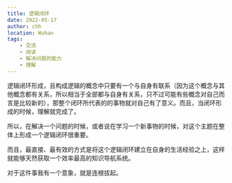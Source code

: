```yaml
---
title: 逻辑闭环
date: 2022-05-17
author: chh
location: Wuhan  
tags:
    - 交流
    - 阅读
    - 解决问题的能力
    - 理解
---
```

逻辑闭环形成，且构成逻辑的概念中只要有一个与自身有联系（因为这个概念与其他概念都有关系，所以相当于全部都与自身有关系，只不过可能有些概念对自己而言是比较新的），那整个闭环所代表的的事物就对自己有了意义。而且，当闭环形成的时候，理解就完成了。

所以，在解决一个问题的时候，或者说在学习一个新事物的时候，对这个主题在整体上形成一个逻辑闭环很重要。

而且，最直接、最有效的方式是将这个逻辑闭环建立在自身的生活经验之上，这样就能够天然获取一个效率最高的知识导航系统。

对于这件事我有一个意象，就是连根拔起。